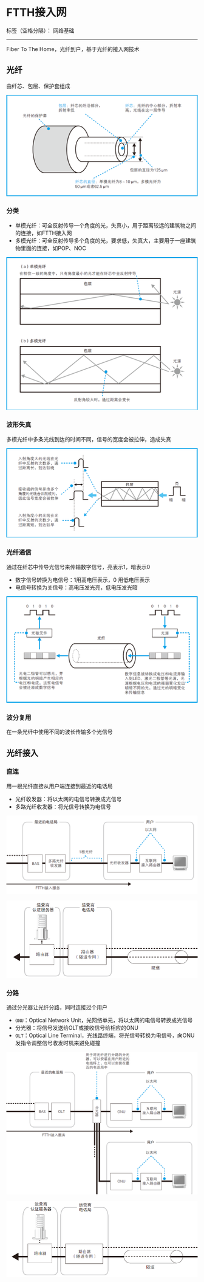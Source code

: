 # FTTH接入网

标签（空格分隔）： 网络基础

---

Fiber To The Home，光纤到户，基于光纤的接入网技术

## 光纤

由纤芯、包层、保护套组成

![光纤](https://raw.githubusercontent.com/wchaochao/images/master/gitbook-network-base/fiber.png)

### 分类

* 单模光纤：可全反射传导一个角度的光，失真小，用于距离较远的建筑物之间的连接，如FTTH接入网
* 多模光纤：可全反射传导多个角度的光，要求低，失真大，主要用于一座建筑物里面的连接，如POP、NOC

![光纤分类](https://raw.githubusercontent.com/wchaochao/images/master/gitbook-network-base/fiber-type.png)

### 波形失真

多模光纤中多条光线到达的时间不同，信号的宽度会被拉伸，造成失真

![波形失真](https://raw.githubusercontent.com/wchaochao/images/master/gitbook-network-base/fiber-distort.png)

### 光纤通信

通过在纤芯中传导光信号来传输数字信号，亮表示1，暗表示0

* 数字信号转换为电信号：1用高电压表示，0 用低电压表示
* 电信号转换为关信号：高电压发光亮，低电压发光暗

![光纤通信](https://raw.githubusercontent.com/wchaochao/images/master/gitbook-network-base/fiber-communication.png)

### 波分复用

在一条光纤中使用不同的波长传输多个光信号

## 光纤接入

### 直连

用一根光纤直接从用户端连接到最近的电话局

* 光纤收发器：将以太网的电信号转换成光信号
* 多路光纤收发器：将光信号转换为电信号

![光纤直连-1](https://raw.githubusercontent.com/wchaochao/images/master/gitbook-network-base/fiber-direct.png)

![光纤直连-2](https://raw.githubusercontent.com/wchaochao/images/master/gitbook-network-base/fiber-direct-2.png)

### 分路

通过分光器让光纤分路，同时连接过个用户

* `ONU`：Optical Network Unit，光网络单元，将以太网的电信号转换成光信号
* 分光器：将信号发送给OLT或接收信号给相应的ONU
* `OLT`：Optical Line Terminal，光线路终端，将光信号转换为电信号，向ONU发指令调整信号收发时机来避免碰撞

![光纤分路-1](https://raw.githubusercontent.com/wchaochao/images/master/gitbook-network-base/fiber-split.png)

![光纤分路-2](https://raw.githubusercontent.com/wchaochao/images/master/gitbook-network-base/fiber-split-2.png)
